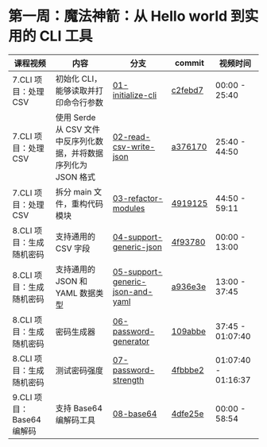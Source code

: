 # 第一周：魔法神箭：从 Hello world 到实用的 CLI 工具

| 课程视频                | 内容                                        | 分支 | commit | 视频时间                |
|---------------------|-------------------------------------------|---|---|---------------------|
| 7.CLI 项目：处理 CSV | 初始化 CLI，能够读取并打印命令行参数                      | [01-initialize-cli](https://github.com/cr7258/01-rcli/tree/01-initialize-cli) | [c2febd7](https://github.com/cr7258/01-rcli/commit/c2febd75c53aa9eeef7bfdd39e5d4f1678a8f5bf) | 00:00 - 25:40       |
| 7.CLI 项目：处理 CSV | 使用 Serde 从 CSV 文件中反序列化数据，并将数据序列化为 JSON 格式 | [02-read-csv-write-json](https://github.com/cr7258/01-rcli/tree/02-read-csv-write-json) | [a376170](https://github.com/cr7258/01-rcli/commit/a3761704ee7047e5e5d775b2e8f55e0681c01871)  | 25:40 - 44:50       |
| 7.CLI 项目：处理 CSV | 拆分 main 文件，重构代码模块                         | [03-refactor-modules](https://github.com/cr7258/01-rcli/tree/03-refactor-modules) | [4919125](https://github.com/cr7258/01-rcli/commit/4919125e697052969e5ce09f75ce006bce004714)  | 44:50 - 59:11       |
| 8.CLI 项目：生成随机密码 | 支持通用的 CSV 字段                              | [04-support-generic-json](https://github.com/cr7258/01-rcli/tree/04-support-generic-json) | [4f93780](https://github.com/cr7258/01-rcli/commit/4f93780b7dd31c8ecffaf3b71a0aa3b59e829133)  | 00:00 - 13:00       |
| 8.CLI 项目：生成随机密码 | 支持通用的 JSON 和 YAML 数据类型                    | [05-support-generic-json-and-yaml](https://github.com/cr7258/01-rcli/tree/05-support-generic-json-and-yaml) | [a936e3e](https://github.com/cr7258/01-rcli/commit/a936e3ee60e6e9a7596a597bda389043772baf58)  | 13:00 - 37:45       |
| 8.CLI 项目：生成随机密码 | 密码生成器                                     | [06-password-generator](https://github.com/cr7258/01-rcli/tree/06-password-generator) | [109abbe](https://github.com/cr7258/01-rcli/commit/109abbe8702a644333d88211e9a4ba687c603f28)  | 37:45 - 01:07:40    |
| 8.CLI 项目：生成随机密码 | 测试密码强度                                    | [07-password-strength](https://github.com/cr7258/01-rcli/tree/07-password-strength) | [4fbbbe2](https://github.com/cr7258/01-rcli/commit/4fbbbe2794456780625b2638cc63769a0ced308e)  | 01:07:40 - 01:16:37 |
| 9.CLI 项目：Base64 编解码 | 支持 Base64 编解码工具                           | [08-base64](https://github.com/cr7258/01-rcli/tree/08-base64) | [4dfe25e](https://github.com/cr7258/01-rcli/commit/4dfe25e3eff14da8af29d0e02ad1d2e1ab1a4692)  | 00:00 - 58:54       |
